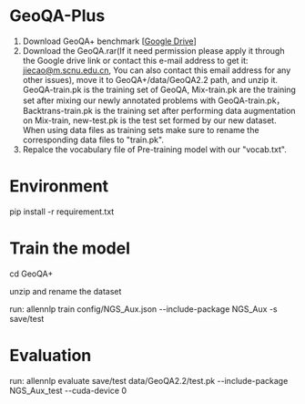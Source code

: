 # GeoQA-Plus
1. Download GeoQA+ benchmark [<a href="https://drive.google.com/file/d/1U0lEhr8v3khx-ukcZs92MvJqGQat7TBI/view?usp=drive_link">Google Drive</a>]
2. Download the GeoQA.rar(If it need permission please apply it through the Google drive link or contact this e-mail address to get it: jiecao@m.scnu.edu.cn, You can also contact this email address for any other issues), move it to GeoQA+/data/GeoQA2.2 path, and unzip it. GeoQA-train.pk is the training set of GeoQA, Mix-train.pk are the training set after mixing our newly annotated problems with GeoQA-train.pk，Backtrans-train.pk is the training set after performing data augmentation on Mix-train, new-test.pk is the test set formed by our new dataset. When using data files as training sets make sure to rename the corresponding data files to "train.pk".
3. Repalce the vocabulary file of Pre-training model with our "vocab.txt".
# Environment
pip install -r requirement.txt

# Train the model
cd GeoQA+

unzip and rename the dataset

run: allennlp train config/NGS_Aux.json --include-package NGS_Aux -s save/test

# Evaluation

run: allennlp evaluate save/test  data/GeoQA2.2/test.pk --include-package NGS_Aux_test --cuda-device 0
